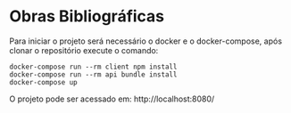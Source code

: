 # Obras Bibliográficas

Para iniciar o projeto será necessário o docker e o docker-compose, após clonar o repositório execute o comando:

```
docker-compose run --rm client npm install
docker-compose run --rm api bundle install
docker-compose up
```

O projeto pode ser acessado em: http://localhost:8080/
